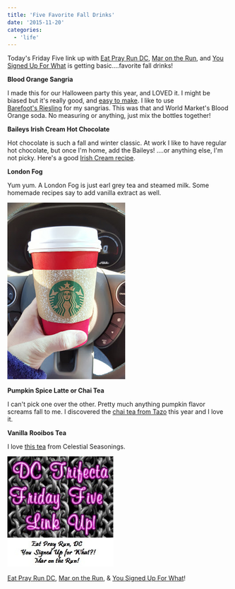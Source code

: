 ```yaml
---
title: 'Five Favorite Fall Drinks'
date: '2015-11-20'
categories:
  - 'life'
---
```


Today's Friday Five link up with [Eat Pray Run DC](http://eatprayrundc.com/), [Mar on the Run](http://marontherun.com/), and [You Signed Up For What](http://www.yousignedupforwhat.com/) is getting basic....favorite fall drinks!

**Blood Orange Sangria**

I made this for our Halloween party this year, and LOVED it. I might be biased but it's really good, and [easy to make](https://www.pinterest.com/pin/134404370106660351/). I like to use [Barefoot's Riesling](http://www.barefootwine.com/our-wine/white-wine/riesling) for my sangrias. This was that and World Market's Blood Orange soda. No measuring or anything, just mix the bottles together!

**Baileys Irish Cream Hot Chocolate**

Hot chocolate is such a fall and winter classic. At work I like to have regular hot chocolate, but once I'm home, add the Baileys! ....or anything else, I'm not picky. Here's a good [Irish Cream recipe](https://www.pinterest.com/pin/134404370106942754/).

**London Fog**

Yum yum. A London Fog is just earl grey tea and steamed milk. Some homemade recipes say to add vanilla extract as well.

[![](images/20151114_104833-01.jpeg)](http://2.bp.blogspot.com/-nx-NwlwuWPI/Vk06hsPipVI/AAAAAAAA7Gw/DECBQ_F4UhE/s1600/20151114_104833-01.jpeg)

**Pumpkin Spice Latte or Chai Tea**

I can't pick one over the other. Pretty much anything pumpkin flavor screams fall to me. I discovered the [chai tea from Tazo](http://www.tazo.com/Product/Detail/65) this year and I love it.

**Vanilla** **Rooibos Tea**

I love [this tea](http://www.celestialseasonings.com/products/rooibos/vanilla-rooibos) from Celestial Seasonings.

![image](images/tumblr_inline_nvlds65xNr1qzz1i4_540.jpg)

[Eat Pray Run DC](http://eatprayrundc.com/), [Mar on the Run](http://marontherun.com/), & [You Signed Up For What](http://www.yousignedupforwhat.com/)!
